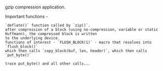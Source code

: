 gzip compression application.

Important functions -

	`deflate()` function called by `zip()`.
	after compression of a block (using no-compression, variable or static Huffmann), the compressed block is written
	to the underlying device.
	functions of interest - `FLUSH_BLOCK(1)` - macro that resolves into `flush_block()`
	which then calls `copy_block(buf, len, header)`, which then calls `put_byte()`

	trace put_byte() and all other calls...
	
